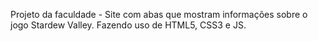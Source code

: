 Projeto da faculdade -  Site com abas que mostram informações sobre o jogo Stardew Valley.
Fazendo uso de HTML5, CSS3 e JS.
